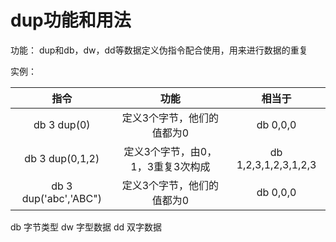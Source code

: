 # dup功能和用法

功能： dup和db，dw，dd等数据定义伪指令配合使用，用来进行数据的重复

实例：

|指令|功能|相当于|
|:--:|:--:|:--:|
|db 3 dup(0)|定义3个字节，他们的值都为0|db 0,0,0|
|db 3 dup(0,1,2)|定义3个字节，由0，1，3重复3次构成|db 1,2,3,1,2,3,1,2,3|
|db 3 dup('abc','ABC")|定义3个字节，他们的值都为0|db 0,0,0|


db  字节类型
dw   字型数据
dd    双字数据
